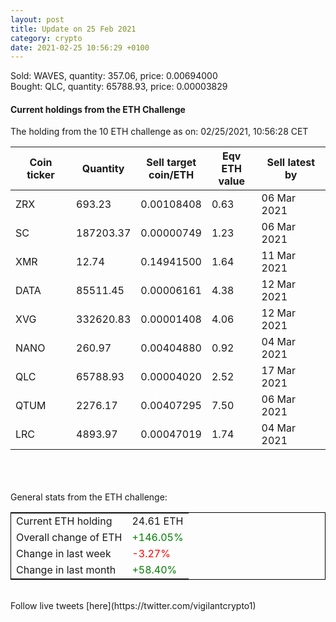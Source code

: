 ```yaml
---
layout: post
title: Update on 25 Feb 2021
category: crypto
date: 2021-02-25 10:56:29 +0100
---
```

<!-- Global site tag (gtag.js) - Google Analytics -->
<script async src="https://www.googletagmanager.com/gtag/js?id=UA-103831149-5"></script>
<script>
  window.dataLayer = window.dataLayer || [];
  function gtag(){dataLayer.push(arguments);}
  gtag('js', new Date());

  gtag('config', 'UA-103831149-5');
</script>
Sold: WAVES, quantity:       357.06, price:   0.00694000<br>Bought: QLC, quantity:     65788.93, price:   0.00003829<br>

#### Current holdings from the ETH Challenge

The holding from the 10 ETH challenge as on: 02/25/2021, 10:56:28 CET

|Coin ticker|Quantity|Sell target<br>coin/ETH|Eqv ETH<br>value|Sell latest by|
|-----------|--------|-----------|-----------|--------------|
ZRX|693.23|  0.00108408|0.63|06 Mar 2021|
SC|187203.37|  0.00000749|1.23|06 Mar 2021|
XMR|12.74|  0.14941500|1.64|11 Mar 2021|
DATA|85511.45|  0.00006161|4.38|12 Mar 2021|
XVG|332620.83|  0.00001408|4.06|12 Mar 2021|
NANO|260.97|  0.00404880|0.92|04 Mar 2021|
QLC|65788.93|  0.00004020|2.52|17 Mar 2021|
QTUM|2276.17|  0.00407295|7.50|06 Mar 2021|
LRC|4893.97|  0.00047019|1.74|04 Mar 2021|

<br>
<br>
<br>
General stats from the ETH challenge:

<table style="border:1px solid black;margin-left:auto;margin-right:auto;">
	<tbody>
	<tr>
		<td>Current ETH holding</td>
		<td>     24.61 ETH</td>
	</tr>
	<tr>
		<td>Overall change of ETH</td>
		<td><font color="green">+146.05%</font></td>
	</tr>
	<tr>
		<td>Change in last week</td>
		<td><font color="red">-3.27%</font></td>
	</tr>
	<tr>
		<td>Change in last month</td>
		<td><font color="green">+58.40%</font></td>
	</tr>
	</tbody>
</table>

<br>
Follow live tweets [here](https://twitter.com/vigilantcrypto1)
<br>
<br>